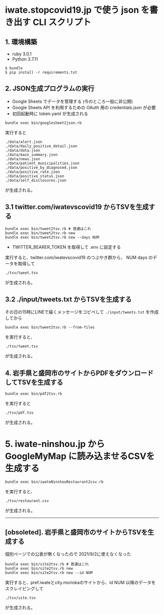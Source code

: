# iwate.stopcovid19.jp で使う json を書き出す CLI スクリプト

## 1. 環境構築

- ruby 3.0.1
- Python 3.7.11

```
$ bundle
$ pip install -r requirements.txt
```

## 2. JSON生成プログラムの実行

- Google Sheets でデータを管理する (今のところ一般に非公開)
- Google Sheets API を利用するための OAuth 用の credentials.json が必要
- 初回起動時に token.yaml が生成される

```
bundle exec bin/googlesheet2json.rb
```

実行すると

```
./data/alert.json
./data/daily_positive_detail.json
./data/data.json
./data/main_summary.json
./data/news.json
./data/patient_municipalities.json
./data/positive_by_diagnosed.json
./data/positive_rate.json
./data/positive_status.json
./data/self_disclosures.json
```

が生成される。

## 3.1 twitter.com/iwatevscovid19 からTSVを生成する

```
bundle exec bin/tweet2tsv.rb # 普通はこれ
bundle exec bin/tweet2tsv.rb new
bundle exec bin/tweet2tsv.rb new --days NUM
```

- TWITTER_BEARER_TOKEN を取得して .env に設定する

実行すると、twitter.com/iwatevscovid19 のつぶやき群から、 NUM days のデータを取得して

```
./tsv/tweet.tsv
```

が生成される。


## 3.2 ./input/tweets.txt からTSVを生成する

その日の15時にLINEで届くメッセージをコピペして `./input/tweets.txt` を作成してから

```
bundle exec bin/tweet2tsv.rb --from-files
```

を実行すると、

```
./tsv/tweet.tsv
```

が生成される。

## 4. 岩手県と盛岡市のサイトからPDFをダウンロードしてTSVを生成する

```
bundle exec bin/pdf2tsv.rb
```

を実行すると

```
./tsv/pdf.tsv
```

が生成される。

# 5. iwate-ninshou.jp から GoogleMyMap に読み込ませるCSVを生成する

```
bundle exec bin/iwateNinshouRestaurant2csv.rb
```

を実行すると、

```
./tsv/restaurant.csv
```

が生成される。

------------------------------------------------------------

## [obsoleted]. 岩手県と盛岡市のサイトからTSVを生成する

個別ページでの公表が無くなったので 2021/9/2に使えなくなった

```
bundle exec bin/site2tsv.rb # 普通はこれ
bundle exec bin/site2tsv.rb new
bundle exec bin/site2tsv.rb new --id NUM
```

実行すると、pref.iwateとcity.moriokaのサイトから、id NUM 以降のデータをスクレイピングして

```
./tsv/site.tsv
```

が生成される。
